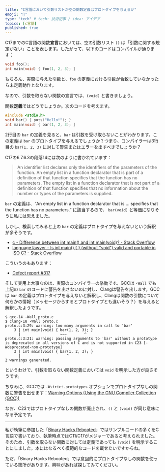 ```yaml
---
title: "C言語において引数リストが空の関数定義はプロトタイプを与えるか"
emoji: "📌"
type: "tech" # tech: 技術記事 / idea: アイデア
topics: [c言語]
published: true
---
```


C17までのC言語の関数**宣言**においては、空の引数リスト `()` は「引数に関する規定がない」ことを表します。したがって、以下のコードはコンパイルが通ります：

```c
void foo();
int main(void) { foo(1, 2, 3); }
```

もちろん、実際に与えた引数と、`foo` の定義における引数が合致していなかったら未定義動作となります。

なので、引数を取らない関数の宣言では、`(void)` と書きましょう。

関数**定義**ではどうでしょうか。次のコードを考えます。

```c
#include <stdio.h>
void bar() { puts("Hello!"); }
int main(void) { bar(1, 2, 3); }
```

2行目の `bar` の定義を見ると、`bar` は引数を受け取らないことがわかります。この定義は `bar` のプロトタイプを与えるでしょうか？つまり、コンパイラーは3行目の `bar(1, 2, 3)` に対して警告またはエラーを出すべきでしょうか？

C17の6.7.6.3の段落14には次のように書かれています：

> An identifier list declares only the identifiers of the parameters of the function. An empty list in a function declarator that is part of a definition of that function specifies that the function has no parameters. The empty list in a function declarator that is not part of a definition of that function specifies that no information about the number or types of the parameters is supplied.

`bar` の定義は、“An empty list in a function declarator that is ... specifies that the function has no parameters.” に該当するので、 `bar(void)` と等価になりそうに私には思えました。

しかし、検索してみると上の `bar` の定義はプロトタイプを与えないという解釈が多そうです。

* [c - Difference between int main() and int main(void)? - Stack Overflow](https://stackoverflow.com/questions/12225171/difference-between-int-main-and-int-mainvoid)
* [language lawyer - Is int main() { } (without "void") valid and portable in ISO C? - Stack Overflow](https://stackoverflow.com/questions/29190986/is-int-main-without-void-valid-and-portable-in-iso-c/29190987#comment110690114_29190987)

こういうのもあります：

* [Defect report #317](https://www.open-std.org/jtc1/sc22/wg14/www/docs/dr_317.htm)

そして実用上大事なのは、実際のコンパイラーの挙動です。GCCは `-Wall` でも上記の `bar` のコードに警告を出さないのに対し、Clangは警告を出します。GCCは `bar` の定義はプロトタイプを与えないと解釈し、Clangは関数の引数について何らかの情報（メッセージからするとプロトタイプとも違いそう？）を与えると解釈したようです。

```
$ gcc-14 -Wall proto.c
$ clang-18 -Wall proto.c
proto.c:3:29: warning: too many arguments in call to 'bar'
    3 | int main(void) { bar(1, 2, 3); }
      |                  ~~~        ^
proto.c:3:21: warning: passing arguments to 'bar' without a prototype is deprecated in all versions of C and is not supported in C23 [-Wdeprecated-non-prototype]
    3 | int main(void) { bar(1, 2, 3); }
      |                     ^
2 warnings generated.
```

というわけで、引数を取らない関数定義においては `void` を明示した方が良さそうです。

ちなみに、GCCでは `-Wstrict-prototypes` オプションでプロトタイプなしの関数に警告を出せます：[Warning Options (Using the GNU Compiler Collection (GCC))](https://gcc.gnu.org/onlinedocs/gcc/Warning-Options.html#index-Wstrict-prototypes)

なお、C23ではプロトタイプなしの関数が廃止され、`()` と `(void)` が同じ意味になる予定です。

---

私が執筆に参加した「[Binary Hacks Rebooted](https://www.oreilly.co.jp/books/9784814400850/)」ではサンプルコードの多くをC言語で書いており、執筆時点ではC11/C17がメジャーであると考えられました。そのため、引数を取らない関数に対しては定義であっても `(void)` を明示することにしました。本にはなるべく模範的なコードを載せたいですからね。

ただ、「Binary Hacks Rebooted」では意図的にプロトタイプなしの関数を使っている箇所があります。興味があれば探してみてください。

